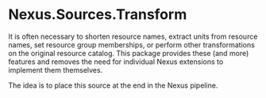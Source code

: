 # Nexus.Sources.Transform

It is often necessary to shorten resource names, extract units from resource names, set resource group memberships, or perform other transformations on the original resource catalog. This package provides these (and more) features and removes the need for individual Nexus extensions to implement them themselves.

The idea is to place this source at the end in the Nexus pipeline.